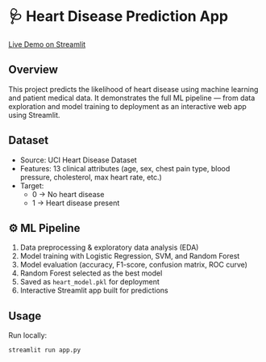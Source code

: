 # 🩺 Heart Disease Prediction App

[Live Demo on Streamlit](https://your-app-link.streamlit.app)

## Overview
This project predicts the likelihood of heart disease using machine learning and patient medical data. It demonstrates the full ML pipeline — from data exploration and model training to deployment as an interactive web app using Streamlit.

## Dataset
- Source: UCI Heart Disease Dataset  
- Features: 13 clinical attributes (age, sex, chest pain type, blood pressure, cholesterol, max heart rate, etc.)  
- Target:  
  - 0 → No heart disease  
  - 1 → Heart disease present  

## ⚙ ML Pipeline
1. Data preprocessing & exploratory data analysis (EDA)  
2. Model training with Logistic Regression, SVM, and Random Forest  
3. Model evaluation (accuracy, F1-score, confusion matrix, ROC curve)  
4. Random Forest selected as the best model  
5. Saved as `heart_model.pkl` for deployment  
6. Interactive Streamlit app built for predictions  

##  Usage
Run locally:
```bash
streamlit run app.py
